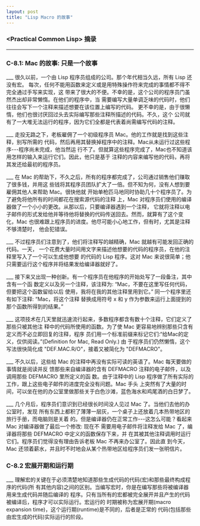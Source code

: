 ```yaml
---
layout: post
title: "Lisp Macro 的故事"
---
```


### \<Practical Common Lisp> 摘录
---

### C-8.1: Mac 的故事: 只是一个故事

___   很久以前，一个由 Lisp 程序员组成的公司。那个年代相当久远，所有 Lisp 还没有宏。
每次，任何不能用函数来定义或是用特殊操作符来完成的事情都不得不完全通过手写来实现，这
带来了很大的不便。不幸的是，这个公司的程序员门虽然杰出却非常懒惰。在他们的程序中，当
需要编写大量单调乏味的代码时，他们往往会写下一个注释来描述想要在该位置上编写的代码。
更不幸的是，由于很懒惰，他们也很讨厌回过头去实际编写那些注释所描述的代码。不久，这个
公司就有了一大堆无法运行的程序，因为它们全都是代表着尚需编写代码的注释。

___   走投无路之下，老板雇佣了一个初级程序员 Mac。他的工作就是找到这些注释，别写所需的
代码，然后再用其替换掉程序中的注释。Mac从未运行过这些程序---程序尚未完成，他当然运
行不了。但就算这些程序完成了，Mac也不知道该用怎样的输入来运行它们。因此，他只是基于
注释的内容来编写他的代码，再将其发还给最初的程序员。

___   在 Mac 的帮助下，不久之后，所有的程序都完成了，公司通过销售他们赚取了很多钱，并用这
些钱将其程序员团队扩大了一倍。但不知为何，没有人想到要雇佣其他人来帮助 Mac。很快他就
开始单枪匹马地同时协助几十个程序员了。为了避免将他所有的时间都花在搜索源代码的注释
上，Mac 对程序员们使用的编译器做了一个小小的更改。从那以后，只要编译器遇到一个注释，
它就将注释以电子邮件的形式发给他并等待他将替换的代码传送回去。然而，就算有了这个变
化，Mac 也很难跟上程序员的进度。他尽可能小心地工作，但有时，尤其是注释不够清楚时，
他会犯错误。

___   不过程序员们注意到了，他们将注释写的越精确，Mac 就越有可能发回正确的代码。一天，
一个花费大量时间用文字来描述他想要的代码的程序员，在他的注释里写入了一个可以生成他想要
的代码的 Lisp 程序。这对 Mac 来说很简单；他只需要运行这个程序并将结果发给编译器就好了。

___   接下来又出现一种创新。有一个程序员在他程序的开始处写了一段备注，其中含有一个函
数定义以及另一个注释，该注释为: “Mac，不要在这里写任何代码，但要把这个函数留给以后
使用，我将在我的其他注释里用到它。” 同一个程序里还有如下注释: “Mac，将这个注释
替换成用符号 x 和 y 作为参数来运行上面提到的那个函数所得到的结果。”

___   这项技术在几天里就迅速流行起来，多数程序都含有数十个注释，它们定义了那些只被其他注
释中的代码所使用的函数。为了使 Mac 更容易地辨别那些只含有定义而不必立即回复的注释，程序
员们用一个标准前缀来标记它们:“给Mac的定义，仅供阅读。”(Definition for Mac, Read Only.) 由
于程序员们仍然懒惰，这个写法很快简化成 "DEF.MAC.R/O"，接着又被简化为 "DEFMACRO"。

___   不久以后，这些给 Mac 的注释中再没有实际可读的英语了。Mac 每天要做的事情就是阅读并反
馈那些来自编译器的含有 DEFMACRO 注释的电子邮件，以及调用那些 DEFMACRO 里所定义的函
数。由于注释中的 Lisp 程序做了所有实际的工作，跟上这些电子邮件的进度完全没有问题。Mac 手头
上突然有了大量的时间，可以坐在他的办公室里做那些关于白色沙滩，蓝色海水和鸡尾酒的白日梦了。

___   几个月后，程序员们意识到已经很长时间没人见过 Mac 了。当他们去他的办公室时，发现
所有东西上都积了薄薄一层灰，一个桌子上还放着几本热带地区的旅行手册，而电脑则是关着
的。但是编译器仍在正常工作---这怎么可能？看起来 Mac 对编译器做了最后一个修改: 现在不
需要用电子邮件将注释发给 Mac 了，编译器将那些 DEFMACRO 中定义的函数保存下来，并
在其被其他注释调用时运行它们。程序员们觉得没有理由告诉老板 Mac 不再来办公室了。因此直
到今天，Mac 还领着薪水，并且时不时地会从某个热带地区给程序员们发一张明信片。

### C-8.2 宏展开期和运行期
___   理解宏的关键在于必须清楚地知道那些生成代码的代码(宏)和那些最终构成程序的代码(所
有其他内容)之间的区别。当编写宏时，你是在编写那些将被编译器用来生成代码并随后编译的
程序。只有当所有的宏都被完全展开并且产生的代码被编译后，程序才可以实际运行。宏运行的
时期被称为宏展开期(macro expansion time)，这个运行期(runtime)是不同的，后者是正常的
代码(包括那些由宏生成的代码)实际运行的阶段。
